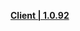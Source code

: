**[Client | 1.0.92](https://autopatchhk.yuanshen.com/client_app/beta_pc/20201022_db9fd8e60e7851bd/GenshinImpact_beta1.0.92.zip)**
